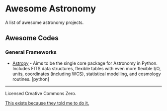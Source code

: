 # Awesome Astronomy

A list of awesome astronomy projects.

## Awesome Codes

### General Frameworks

- [Astropy](http://astropy.org) - Aims to be the single core package for Astronomy in Python. Includes FITS data structures, flexible tables with even more flexible I/O, units, coordinates (including WCS), statistical modelling, and cosmology routines. [python]

****

Licensed Creative Commons Zero.

[This exists because they told me to do it.](https://twitter.com/exoplaneteer/status/600452917779308544)
